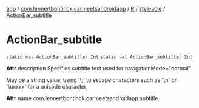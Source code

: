 [app](../../../index.md) / [com.lennertbontinck.carmeetsandroidapp](../../index.md) / [R](../index.md) / [styleable](index.md) / [ActionBar_subtitle](./-action-bar_subtitle.md)

# ActionBar_subtitle

`static val ActionBar_subtitle: `[`Int`](https://kotlinlang.org/api/latest/jvm/stdlib/kotlin/-int/index.html)
`static val ActionBar_subtitle: `[`Int`](https://kotlinlang.org/api/latest/jvm/stdlib/kotlin/-int/index.html)

**Attr**
description Specifies subtitle text used for navigationMode="normal"

May be a string value, using '\\;' to escape characters such as '\\n' or '\\uxxxx' for a unicode character;

**Attr**
name com.lennertbontinck.carmeetsandroidapp:subtitle

